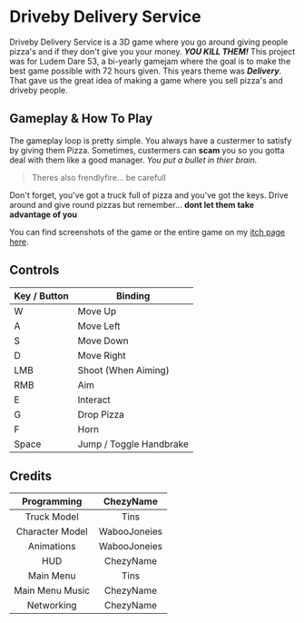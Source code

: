 # Driveby Delivery Service
Driveby Delivery Service is a 3D game where you go around giving people pizza's and if they don't give you your money. ***YOU KILL THEM!***
This project was for Ludem Dare 53, a bi-yearly gamejam where the goal is to make the best game possible with 72 hours given. This years theme was ***Delivery***.
That gave us the great idea of making a game where you sell pizza's and driveby people.

## Gameplay & How To Play
The gameplay loop is pretty simple. You always have a custermer to satisfy by giving them Pizza. Sometimes, custermers can **scam** you so you gotta deal with them like a good manager. *You put a bullet in thier brain.*
> Theres also frendlyfire... be carefull

Don't forget, you've got a truck full of pizza and you've got the keys. Drive around and give round pizzas but remember... **dont let them take advantage of you**

You can find screenshots of the game or the entire game on my [itch page here](https://chezyname.itch.io/driveby-delivery-service).

## Controls
| Key / Button | Binding                 |
|--------------|-------------------------|
| W            |         Move Up         |
| A            |        Move Left        |
| S            |        Move Down        |
| D            |        Move Right       |
| LMB          |   Shoot (When Aiming)   |
|      RMB     |           Aim           |
|       E      |         Interact        |
|       G      |        Drop Pizza       |
|       F      |           Horn          |
|     Space    | Jump / Toggle Handbrake |

## Credits
|   Programming   |   ChezyName  |
|:---------------:|:------------:|
|   Truck Model   |     Tins     |
| Character Model | WabooJoneies |
|    Animations   | WabooJoneies |
|       HUD       |   ChezyName  |
|    Main Menu    |     Tins     |
| Main Menu Music |   ChezyName  |
|    Networking   |   ChezyName  |
